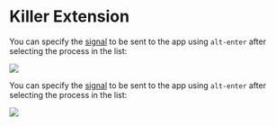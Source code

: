 # Killer Extension

You can specify the [signal](https://en.wikipedia.org/wiki/Signal_(IPC)) to be sent to the app using `alt-enter` after selecting the process in the list:

<img aligh="center" src="http://i.imgur.com/w4xMfLt.png">

You can specify the [signal](https://en.wikipedia.org/wiki/Signal_(IPC)) to be sent to the app using `alt-enter` after selecting the process in the list:

<img aligh="center" src="https://i.imgur.com/DF1ZrWf.png">
